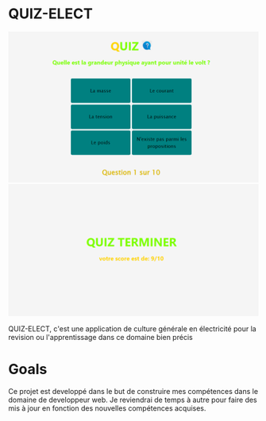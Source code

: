# QUIZ-ELECT

<img src="./img/quiz-webpage.png" ></img>
<img src="./img/quiz-webpage2.png" ></img>

<p>QUIZ-ELECT, c'est une application de culture générale en électricité pour la revision ou l'apprentissage dans ce domaine bien précis 
</p>

# Goals

<p>Ce projet est developpé dans le but de construire mes compétences dans le domaine de developpeur web. Je reviendrai de temps à autre pour faire des mis à jour en fonction des nouvelles compétences acquises.
 </p>
